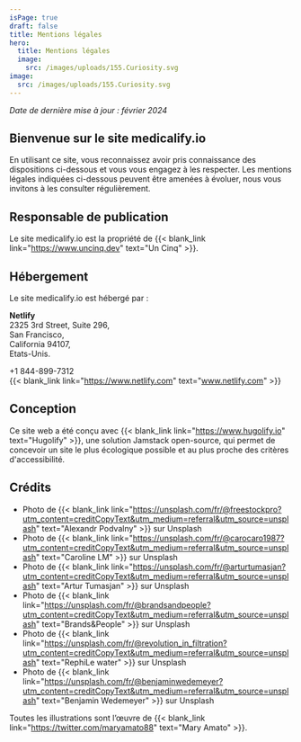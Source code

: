 ```yaml
---
isPage: true
draft: false
title: Mentions légales
hero:
  title: Mentions légales
  image:
    src: /images/uploads/155.Curiosity.svg
image:
  src: /images/uploads/155.Curiosity.svg
---
```


_Date de dernière mise à jour : février 2024_

## Bienvenue sur le site medicalify.io

En utilisant ce site, vous reconnaissez avoir pris connaissance des dispositions ci-dessous et vous vous engagez à les respecter. Les mentions légales indiquées ci-dessous peuvent être amenées à évoluer, nous vous invitons à les consulter régulièrement.

## Responsable de publication

Le site medicalify.io est la propriété de {{< blank_link link="https://www.uncinq.dev" text="Un Cinq" >}}.

## Hébergement

Le site medicalify.io est hébergé par :

**Netlify** \
2325 3rd Street, Suite 296, \
San Francisco, \
California 94107, \
Etats-Unis.

+1 844-899-7312\
{{< blank_link link="https://www.netlify.com" text="www.netlify.com" >}}

## Conception

Ce site web a été conçu avec {{< blank_link link="https://www.hugolify.io" text="Hugolify" >}}, une solution Jamstack open-source, qui permet de concevoir un site le plus écologique possible et au plus proche des critères d'accessibilité.

## Crédits

- Photo de {{< blank_link link="https://unsplash.com/fr/@freestockpro?utm_content=creditCopyText&utm_medium=referral&utm_source=unsplash" text="Alexandr Podvalny" >}} sur Unsplash
- Photo de {{< blank_link link="https://unsplash.com/fr/@carocaro1987?utm_content=creditCopyText&utm_medium=referral&utm_source=unsplash" text="Caroline LM" >}} sur Unsplash
- Photo de {{< blank_link link="https://unsplash.com/fr/@arturtumasjan?utm_content=creditCopyText&utm_medium=referral&utm_source=unsplash" text="Artur Tumasjan" >}} sur Unsplash
- Photo de {{< blank_link link="https://unsplash.com/fr/@brandsandpeople?utm_content=creditCopyText&utm_medium=referral&utm_source=unsplash" text="Brands&People" >}} sur Unsplash
- Photo de {{< blank_link link="https://unsplash.com/fr/@revolution_in_filtration?utm_content=creditCopyText&utm_medium=referral&utm_source=unsplash" text="RephiLe water" >}} sur Unsplash
- Photo de {{< blank_link link="https://unsplash.com/fr/@benjaminwedemeyer?utm_content=creditCopyText&utm_medium=referral&utm_source=unsplash" text="Benjamin Wedemeyer" >}} sur Unsplash

Toutes les illustrations sont l’œuvre de {{< blank_link link="https://twitter.com/maryamato88" text="Mary Amato" >}}.
